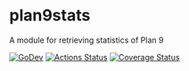 # plan9stats
A module for retrieving statistics of Plan 9

[![GoDev][godev-image]][godev-url]
[![Actions Status][actions-image]][actions-url]
[![Coverage Status][coveralls-image]][coveralls-url]

[godev-image]: https://pkg.go.dev/badge/github.com/lufia/plan9stats
[godev-url]: https://pkg.go.dev/github.com/lufia/plan9stats
[actions-image]: https://github.com/lufia/plan9stats/workflows/Test/badge.svg?branch=main
[actions-url]: https://github.com/lufia/plan9stats/actions?workflow=Test
[coveralls-image]: https://coveralls.io/repos/github/lufia/plan9stats/badge.svg
[coveralls-url]: https://coveralls.io/github/lufia/plan9stats

